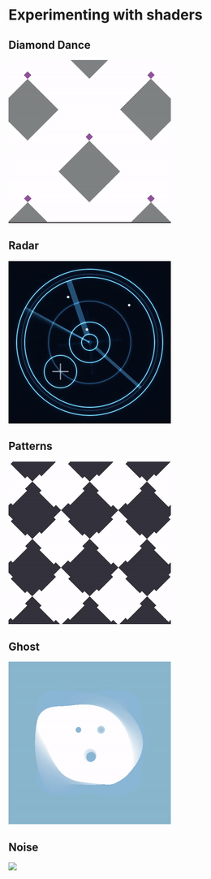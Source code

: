 # Experimenting with shaders

## Diamond Dance

![](recordings/zoom.gif)

## Radar

![](recordings/radar.gif)

## Patterns

![](recordings/patterns.gif)

## Ghost

![](recordings/ghost.gif)

## Noise

![](recordings/nosie.gif)
